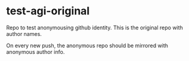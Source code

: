 # test-agi-original
Repo to test anonymousing github identity. This is the original repo with author names.

On every new push, the anonymous repo should be mirrored with anonymous author info.
